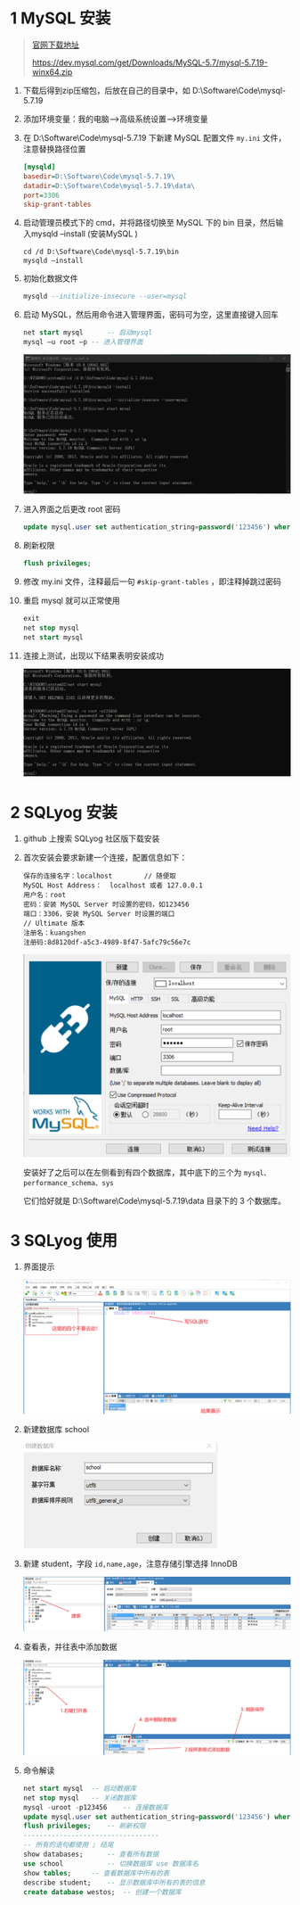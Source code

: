 # 1 MySQL 安装

> [官网下载地址](https://www.mysql.com/downloads/)
>
> https://dev.mysql.com/get/Downloads/MySQL-5.7/mysql-5.7.19-winx64.zip

<!--压缩版安装快、方便。-->

1. 下载后得到zip压缩包，后放在自己的目录中，如 D:\Software\Code\mysql-5.7.19

2. 添加环境变量：我的电脑——>高级系统设置——>环境变量

3. 在 D:\Software\Code\mysql-5.7.19 下新建 MySQL 配置文件  `my.ini` 文件，注意替换路径位置

   ```ini
   [mysqld]
   basedir=D:\Software\Code\mysql-5.7.19\
   datadir=D:\Software\Code\mysql-5.7.19\data\
   port=3306
   skip-grant-tables
   ```

4. 启动管理员模式下的 cmd，并将路径切换至 MySQL 下的 bin 目录，然后输入mysqld –install (安装MySQL )

   ```basic
   cd /d D:\Software\Code\mysql-5.7.19\bin
   mysqld –install
   ```

5. 初始化数据文件

   ```sql
   mysqld --initialize-insecure --user=mysql
   ```

6. 启动 MySQL，然后用命令进入管理界面，密码可为空，这里直接键入回车

   ```sql
   net start mysql		-- 启动mysql
   mysql –u root –p	-- 进入管理界面
   ```

   ![image-20210603212331752](Figs/MySQL%E5%AE%89%E8%A3%85%E6%95%99%E7%A8%8B_1.png)

7. 进入界面之后更改 root 密码

   ```sql
   update mysql.user set authentication_string=password('123456') where user='root' and Host = 'localhost';
   ```

8. 刷新权限

   ```sql
   flush privileges;
   ```

9. 修改 my.ini 文件，注释最后一句 `#skip-grant-tables` ，即注释掉跳过密码

10. 重启 mysql 就可以正常使用

    ```sql
    exit
    net stop mysql
    net start mysql
    ```

11. 连接上测试，出现以下结果表明安装成功

    ![image-20210603214852330](Figs/MySQL%E5%AE%89%E8%A3%85%E6%95%99%E7%A8%8B_2.png)

    

# 2 SQLyog 安装

1. github 上搜索 SQLyog 社区版下载安装

2. 首次安装会要求新建一个连接，配置信息如下：

   ```te
   保存的连接名字：localhost		// 随便取
   MySQL Host Address：	localhost 或者 127.0.0.1
   用户名：root
   密码：安装 MySQL Server 时设置的密码，如123456
   端口：3306，安装 MySQL Server 时设置的端口
   // Ultimate 版本
   注册名：kuangshen
   注册码:8d8120df-a5c3-4989-8f47-5afc79c56e7c
   ```

   <img src="Figs/MySQL%E5%AE%89%E8%A3%85%E6%95%99%E7%A8%8B_3.png" alt="image-20210604094622651" style="zoom:67%;" />

   

   安装好了之后可以在左侧看到有四个数据库，其中底下的三个为 `mysql、performance_schema、sys` 

   它们恰好就是 D:\Software\Code\mysql-5.7.19\data 目录下的 3 个数据库。

# 3 SQLyog 使用

1. 界面提示

   <img src="Figs/MySQL%E5%AE%89%E8%A3%85%E6%95%99%E7%A8%8B_4.png" alt="image-20210604095956078" style="zoom: 50%;" />

2. 新建数据库 school

   <img src="Figs/MySQL%E5%AE%89%E8%A3%85%E6%95%99%E7%A8%8B_5.png" alt="image-20210604100236701" style="zoom:50%;" />

   <!--每一个sqlyog 的执行操作，本质上就是对应的一个sql,可以在软件的历史记录中查看-->

3. 新建 student，字段 `id,name,age`，注意存储引擎选择 InnoDB

   ![image-20210604101350177](Figs/MySQL%E5%AE%89%E8%A3%85%E6%95%99%E7%A8%8B_6.png)

4. 查看表，并往表中添加数据

   ![image-20210604101935120](Figs/MySQL%E5%AE%89%E8%A3%85%E6%95%99%E7%A8%8B_7.png)

5. 命令解读

   ```sql
   net start mysql	-- 启动数据库
   net stop mysql	-- 关闭数据库
   mysql -uroot -p123456	-- 连接数据库
   update mysql.user set authentication_string=password('123456') where user='root' and Host = 'localhost';	-- 修改用户密码
   flush privileges;	-- 刷新权限
   ----------------------------------
   -- 所有的语句都使用 ; 结尾
   show databases;		-- 查看所有数据
   use school			-- 切换数据库 use 数据库名
   show tables;		-- 查看数据库中所有的表
   describe student;	-- 显示数据库中所有的表的信息
   create database westos;	-- 创建一个数据库
   
   ```

